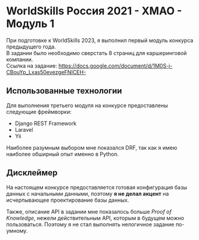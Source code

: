 # WorldSkills Россия 2021 - ХМАО - Модуль 1

При подготовке к WorldSkills 2023, я выполнил первый модуль конкурса предыдущего года.  
В задании было необходимо сверстать 8 страниц для каршеринговой компании.  
Ссылка на задание: https://docs.google.com/document/d/1M0S-j-CBouYp_Lxas50evezgeFNICEH-

## Использованные технологии

Для выполнения третьего модуля на конкурсе предоставлены следующие фреймворки:

- Django REST Framework
- Laravel
- Yii

Наиболее разумным выбором мне показался DRF, так как я имею наиболее обширный опыт именно в Python.

## Дисклеймер

На настоящем конкурсе предоставляется готовая конфигурация базы данных с начальными данными, поэтому **я не делал акцент** на исчерпывающее проектирование базы данных.

Также, описание API в задании мне показалось больше _Proof of Knowledge_, нежели действительным API, которым в будущем можно пользоваться. Поэтому я не стал выполнять нелогичное задание по-умному.
